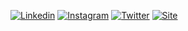 [![Linkedin](https://img.shields.io/badge/Acesse%20meu-Linkedin-blue)](https://www.linkedin.com/in/rafael-paes/)
[![Instagram](https://img.shields.io/badge/Acesse%20meu-Instagram-important)](https://www.instagram.com/pointecitsolutions/)
[![Twitter](https://img.shields.io/badge/Acesse%20meu-Twitter-9cf)](https://twitter.com/paesrfael)
[![Site](https://img.shields.io/badge/Acesse%20meu-Site-red)](https://pointec.dev)
